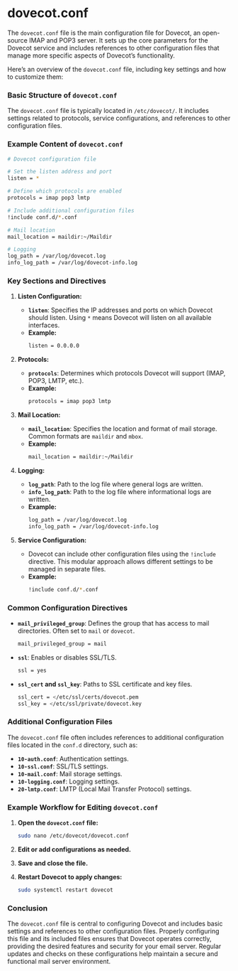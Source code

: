 # dovecot.conf

The `dovecot.conf` file is the main configuration file for Dovecot, an open-source IMAP and POP3 server. It sets up the core parameters for the Dovecot service and includes references to other configuration files that manage more specific aspects of Dovecot’s functionality.

Here’s an overview of the `dovecot.conf` file, including key settings and how to customize them:

### Basic Structure of `dovecot.conf`

The `dovecot.conf` file is typically located in `/etc/dovecot/`. It includes settings related to protocols, service configurations, and references to other configuration files.

### Example Content of `dovecot.conf`

```sh
# Dovecot configuration file

# Set the listen address and port
listen = *

# Define which protocols are enabled
protocols = imap pop3 lmtp

# Include additional configuration files
!include conf.d/*.conf

# Mail location
mail_location = maildir:~/Maildir

# Logging
log_path = /var/log/dovecot.log
info_log_path = /var/log/dovecot-info.log
```

### Key Sections and Directives

1. **Listen Configuration:**
   - **`listen`**: Specifies the IP addresses and ports on which Dovecot should listen. Using `*` means Dovecot will listen on all available interfaces.
   - **Example:**
     ```sh
     listen = 0.0.0.0
     ```

2. **Protocols:**
   - **`protocols`**: Determines which protocols Dovecot will support (IMAP, POP3, LMTP, etc.).
   - **Example:**
     ```sh
     protocols = imap pop3 lmtp
     ```

3. **Mail Location:**
   - **`mail_location`**: Specifies the location and format of mail storage. Common formats are `maildir` and `mbox`.
   - **Example:**
     ```sh
     mail_location = maildir:~/Maildir
     ```

4. **Logging:**
   - **`log_path`**: Path to the log file where general logs are written.
   - **`info_log_path`**: Path to the log file where informational logs are written.
   - **Example:**
     ```sh
     log_path = /var/log/dovecot.log
     info_log_path = /var/log/dovecot-info.log
     ```

5. **Service Configuration:**
   - Dovecot can include other configuration files using the `!include` directive. This modular approach allows different settings to be managed in separate files.
   - **Example:**
     ```sh
     !include conf.d/*.conf
     ```

### Common Configuration Directives

- **`mail_privileged_group`**: Defines the group that has access to mail directories. Often set to `mail` or `dovecot`.
  ```sh
  mail_privileged_group = mail
  ```

- **`ssl`**: Enables or disables SSL/TLS. 
  ```sh
  ssl = yes
  ```

- **`ssl_cert` and `ssl_key`**: Paths to SSL certificate and key files.
  ```sh
  ssl_cert = </etc/ssl/certs/dovecot.pem
  ssl_key = </etc/ssl/private/dovecot.key
  ```

### Additional Configuration Files

The `dovecot.conf` file often includes references to additional configuration files located in the `conf.d` directory, such as:

- **`10-auth.conf`**: Authentication settings.
- **`10-ssl.conf`**: SSL/TLS settings.
- **`10-mail.conf`**: Mail storage settings.
- **`10-logging.conf`**: Logging settings.
- **`20-lmtp.conf`**: LMTP (Local Mail Transfer Protocol) settings.

### Example Workflow for Editing `dovecot.conf`

1. **Open the `dovecot.conf` file:**
   ```sh
   sudo nano /etc/dovecot/dovecot.conf
   ```

2. **Edit or add configurations as needed.**

3. **Save and close the file.**

4. **Restart Dovecot to apply changes:**
   ```sh
   sudo systemctl restart dovecot
   ```

### Conclusion

The `dovecot.conf` file is central to configuring Dovecot and includes basic settings and references to other configuration files. Properly configuring this file and its included files ensures that Dovecot operates correctly, providing the desired features and security for your email server. Regular updates and checks on these configurations help maintain a secure and functional mail server environment.
